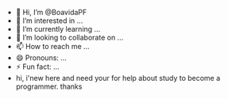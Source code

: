 - 👋 Hi, I’m @BoavidaPF
- 👀 I’m interested in ...
- 🌱 I’m currently learning ...
- 💞️ I’m looking to collaborate on ...
- 📫 How to reach me ...
- 😄 Pronouns: ...
- ⚡ Fun fact: ...
- hi, i'new here and need your for help about study to become a programmer. thanks

<!---
BoavidaPF/BoavidaPF is a ✨ special ✨ repository because its `README.md` (this file) appears on your GitHub profile.
You can click the Preview link to take a look at your changes.
--->
